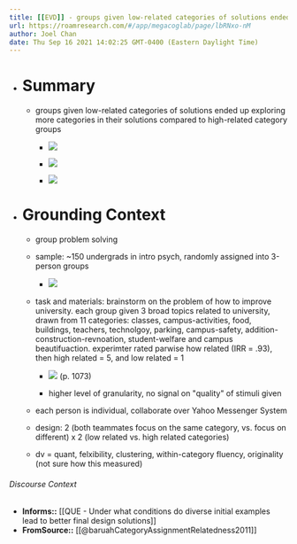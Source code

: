 ```yaml
---
title: [[EVD]] - groups given low-related categories of solutions ended up exploring more categories in their solutions compared to high-related category groups - [[@baruahCategoryAssignmentRelatedness2011]]
url: https://roamresearch.com/#/app/megacoglab/page/lbRNxo-nM
author: Joel Chan
date: Thu Sep 16 2021 14:02:25 GMT-0400 (Eastern Daylight Time)
---
```


- # Summary

    - groups given low-related categories of solutions ended up exploring more categories in their solutions compared to high-related category groups

        - ![](https://firebasestorage.googleapis.com/v0/b/firescript-577a2.appspot.com/o/imgs%2Fapp%2Fmegacoglab%2FsxILsxPIPV.png?alt=media&token=7c10bab0-2550-4521-8466-1354cf44d171)

        - ![](https://firebasestorage.googleapis.com/v0/b/firescript-577a2.appspot.com/o/imgs%2Fapp%2Fmegacoglab%2FXNMm5v_GeZ.png?alt=media&token=333ffeda-b8d0-4050-8d34-2542227dbabc)

        - ![](https://firebasestorage.googleapis.com/v0/b/firescript-577a2.appspot.com/o/imgs%2Fapp%2Fmegacoglab%2Fhtcdpb8MUD.png?alt=media&token=1588b850-4aeb-4f35-ae0d-6077b33891cc)
- # Grounding Context

    - group problem solving

    - sample: ~150 undergrads in intro psych, randomly assigned into 3-person groups

        - ![](https://firebasestorage.googleapis.com/v0/b/firescript-577a2.appspot.com/o/imgs%2Fapp%2Fmegacoglab%2FPJwNROQNls.png?alt=media&token=4b9fba5b-e76f-4bae-ac19-6869946de6a6)

    - task and materials: brainstorm on the problem of how to improve university. each group given 3 broad topics related to university, drawn from 11 categories: classes, campus-activities, food, buildings, teachers, technolgoy, parking, campus-safety, addition-construction-revnoation, student-welfare and campus beautifuaction. experimter rated parwise how related (IRR = .93), then high related = 5, and low related = 1

        - ![](https://firebasestorage.googleapis.com/v0/b/firescript-577a2.appspot.com/o/imgs%2Fapp%2Fmegacoglab%2FwGd1r7WMaa.png?alt=media&token=17882214-bf25-4a9d-b170-7fc80269f22a) (p. 1073)

        - higher level of granularity, no signal on "quality" of stimuli given

    - each person is individual, collaborate over Yahoo Messenger System

    - design: 2 (both teammates focus on the same category, vs. focus on different) x 2 (low related vs. high related categories)

    - dv = quant, felxibility, clustering, within-category fluency, originality (not sure how this measured)

###### Discourse Context

- **Informs::** [[QUE - Under what conditions do diverse initial examples lead to better final design solutions]]
- **FromSource::** [[@baruahCategoryAssignmentRelatedness2011]]
